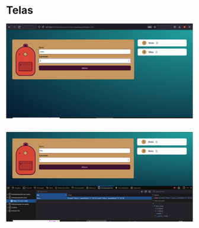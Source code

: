 # Telas

<div><img src="img-telas/imagem-1.PNG"></div>
<br><br>
<div><img src="img-telas/mochila-2.PNG"></div>
